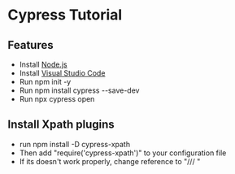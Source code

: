 # Cypress Tutorial

## Features

- Install [Node.js](https://nodejs.org/en/download)
- Install [Visual Studio Code](https://code.visualstudio.com/Download)
- Run npm init -y
- Run npm install cypress --save-dev
- Run npx cypress open

## Install Xpath plugins
- run npm install -D cypress-xpath
- Then add "require('cypress-xpath')" to your configuration file
- If its doesn't work properly, change reference to "/// <references types="cypress"/>"
